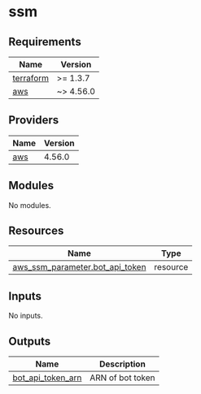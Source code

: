 # ssm

<!-- BEGINNING OF PRE-COMMIT-TERRAFORM DOCS HOOK -->
## Requirements

| Name | Version |
|------|---------|
| <a name="requirement_terraform"></a> [terraform](#requirement\_terraform) | >= 1.3.7 |
| <a name="requirement_aws"></a> [aws](#requirement\_aws) | ~> 4.56.0 |

## Providers

| Name | Version |
|------|---------|
| <a name="provider_aws"></a> [aws](#provider\_aws) | 4.56.0 |

## Modules

No modules.

## Resources

| Name | Type |
|------|------|
| [aws_ssm_parameter.bot_api_token](https://registry.terraform.io/providers/hashicorp/aws/latest/docs/resources/ssm_parameter) | resource |

## Inputs

No inputs.

## Outputs

| Name | Description |
|------|-------------|
| <a name="output_bot_api_token_arn"></a> [bot\_api\_token\_arn](#output\_bot\_api\_token\_arn) | ARN of bot token |
<!-- END OF PRE-COMMIT-TERRAFORM DOCS HOOK -->
